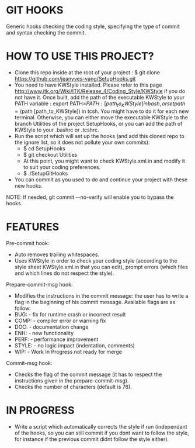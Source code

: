 GIT HOOKS
=========================================================================================================

Generic hooks checking the coding style, specifying the type of commit and syntax checking the commit.



HOW TO USE THIS PROJECT?
=========================================================================================================

- Clone this repo inside at the root of your project : $ git clone https://github.com/jeanyves-yang/SetupHooks.git
- You need to have KWStyle installed. Please refer to this page http://www.itk.org/Wiki/ITK/Release_4/Coding_Style/KWStyle if you do not have it. Once built, add the path of the executable KWStyle to your PATH variable : export PATH=$PATH:[path_to_KWStyle] in bash, or set path = ($path [path_to_KWStyle]) in tcsh. You might have to do it for each new terminal. 
Otherwise, you can either move the executable KWStyle to the branch Utilities of the project SetupHooks, or you can add the path of KWStyle to your .bashrc or .tcshrc.
- Run the script which will set up the hooks (and add this cloned repo to the ignore list, so it does not pollute your own commits): 
  - $ cd SetupHooks
  - $ git checkout Utilities
  - At this point, you might want to check KWStyle.xml.in and modify it to suit your coding preferences.
  - $ ./SetupGitHooks 
- You can commit as you used to do and continue your project with these new hooks. 

NOTE: If needed, git commit --no-verify will enable you to bypass the hooks.


FEATURES
=========================================================================================================

Pre-commit hook: 
- Auto removes trailing whitespaces.
- Uses KWStyle in order to check your coding style (according to the style sheet KWStyle.xml.in that you can edit), prompt errors (which files and which lines do not respect the style).

Prepare-commit-msg hook:
- Modifies the instructions in the commit message: the user has to write a flag in the beginning of his commit message. 
Available flags are as follow:
- BUG: - fix for runtime crash or incorrect result
- COMP: - compiler error or warning fix
- DOC: - documentation change
- ENH: - new functionality
- PERF: - performance improvement
- STYLE: - no logic impact (indentation, comments)
- WIP: - Work In Progress not ready for merge

Commit-msg hook:
- Checks the flag of the commit message (it has to respect the instructions given in the prepare-commit-msg).
- Checks the number of characters (default is 78).

IN PROGRESS
=========================================================================================================

- Write a script which automatically corrects the style if run (independant of the hooks, so you can still commit if you dont want to follow the style, for instance if the previous commit didnt follow the style either). 

